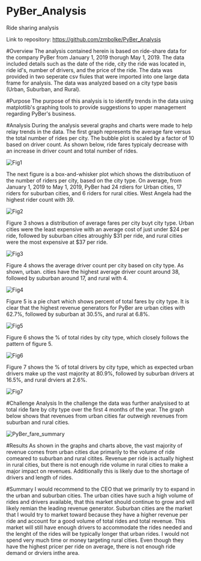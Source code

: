 # PyBer_Analysis
Ride sharing analysis

Link to repository: https://github.com/zmbolke/PyBer_Analysis

#Overview
The analysis contained herein is based on ride-share data for the company PyBer from January 1, 2019 thorugh May 1, 2019. The data included details such as the date of the ride, city the ride was located in, ride id's, number of drivers, and the price of the ride. The data was provided in two seperate csv fiules that were imported into one large data frame for analysis. The data was analyzed based on a city type basis (Urban, Suburban, and Rural). 

#Purpose
The purpose of this analysis is to identify trends in the data using matplotlib's graphing tools to provide suggestions to upper management regarding PyBer's business. 

#Analysis
During the analysis several graphs and charts were made to help relay trends in the data. The first graph represents the average fare versus the total number of rides per city. The bubble plot is scaled by a factor of 10 based on driver count. As shown below, ride fares typicaly decrease with an increase in driver count and total number of rides. 

![Fig1](https://user-images.githubusercontent.com/95301484/151109029-b0ddaa71-83e8-4c87-a746-bfc38427e2cb.png)

The next figure is a box-and-whisker plot which shows the distributiuon of the number of riders per city, based on the city type. On average, from January 1, 2019 to May 1, 2019, PyBer had 24 rdiers for Urban cities, 17 riders for suburban cities, and 6 riders for rural cities. West Angela had the highest rider count with 39. 

![Fig2](https://user-images.githubusercontent.com/95301484/151109058-ac463ad8-c4b1-4a4d-b40c-20cb597778eb.png)

Figure 3 shows a distribution of average fares per city buyt city type. Urban cities were the least expensive with an average cost of just under $24 per ride, followed by suburban cities atroughly $31 per ride, and rural cities were the most expensive at $37 per ride. 

![Fig3](https://user-images.githubusercontent.com/95301484/151109826-5d3d40cc-d4c7-4ed3-af03-a7e23767a746.png)

Figure 4 shows the average driver count per city based on city type. As shown, urban. cities have the highest average driver count around 38, followed by suburban around 17, and rural with 4. 

![Fig4](https://user-images.githubusercontent.com/95301484/151109947-e0083795-fbb9-4384-8abc-5f7b923e156e.png)

Figure 5 is a pie chart which shows percent of total fares by city type. It is clear that the highest revenue generators for PyBer are urban cities with 62.7%, followed by suburban at 30.5%, and rural at 6.8%. 

![Fig5](https://user-images.githubusercontent.com/95301484/151110214-1329893e-eccf-4325-904f-7e5c75990294.png)

Figure 6 shows the % of total rides by city type, which closely follows the pattern of figure 5.

![Fig6](https://user-images.githubusercontent.com/95301484/151110601-a895862b-d2f4-40f9-8f05-3a9697074241.png)

Figure 7 shows the % of total drivers by city type, which as expected urban drivers make up the vast majority at 80.9%, followed by suburban drivers at 16.5%, and rural drviers at 2.6%. 

![Fig7](https://user-images.githubusercontent.com/95301484/151110763-ab123d75-aac9-4a18-92e9-4f7e36662c71.png)

#Challenge Analysis
In the challenge the data was further analysised to at total ride fare by city type over the first 4 months of the year. The graph below shows that revenues from urban cities far outweigh revenues from suburban and rural cities. 

![PyBer_fare_summary](https://user-images.githubusercontent.com/95301484/151108416-88adfccd-4f79-43df-8b72-d4b40d35b39b.png)

#Results
As shown in the graphs and charts above, the vast majority of revenue comes from urban cities due primarily to the volume of ride comeared to suburban and rural citites. Revenue per ride is actually highest in rural cities, but there is not enough ride volume in rural cities to make a major impact on revenues. Additionally this is likely due to the shortage of drivers and length of rides. 

#Summary
I would recommend to the CEO that we primarily try to expand in the urban and suburban cities. The urban cities have such a high volume of rides and drivers available, that this market  should continue to grow and will likely remian the leading revenue generator. Suburban cities are the market that I would try to market toward because they have a higher revenue per ride and account for a good volume of total rides and total revenue. This market will still have enough drivers to accommodate the rides needed and the lenght of the rides will be typically longer that urban rides. I would not spend very much time or money targeting rural cities. Even though they have the highest pricer per ride on average, there is not enough ride demand or drviers inthe area.      


